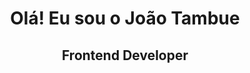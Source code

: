 # <p align="center"> Olá! Eu sou o João Tambue </p>

## <p align="center" style="monospace;">Frontend Developer</p>
